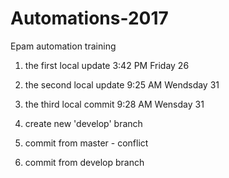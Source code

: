 # Automations-2017
Epam automation training

1. the first local update 3:42 PM Friday 26
2. the second local update 9:25 AM Wendsday 31
3. the third local commit 9:28 AM Wensday 31
4. create new 'develop' branch

5. commit from master - conflict

5. commit from develop branch


